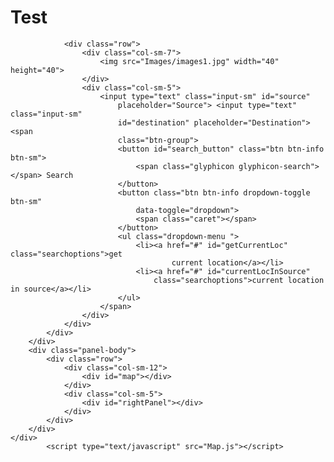 # Test
<!DOCTYPE html>
<html>
<head>
<meta charset="ISO-8859-1">
<title>Insert title here</title>
<link rel="stylesheet"
	href="https://maxcdn.bootstrapcdn.com/bootstrap/3.3.7/css/bootstrap.min.css">
<script
	src="https://ajax.googleapis.com/ajax/libs/jquery/3.1.1/jquery.min.js"></script>
<script
	src="https://maxcdn.bootstrapcdn.com/bootstrap/3.3.7/js/bootstrap.min.js"></script>
<script
	src="https://maps.googleapis.com/maps/api/js?key=AIzaSyD5LWOi2wv_rEWXviskgorrdTncVmwoDqY&libraries=places"></script>

<style>
#map {
	height: 590px;
	border: 1px solid black;
}

#rightPanel {
	height: 590px;

	float: right;
	overflow: auto;
}
</style>
</head>
<body>
	<div class="container-fluid">
		<div class="panel panel-info">
			<div class="panel-heading">

				<div class="row">
					<div class="col-sm-7">
						<img src="Images/images1.jpg" width="40" height="40">
					</div>
					<div class="col-sm-5">
						<input type="text" class="input-sm" id="source"
							placeholder="Source"> <input type="text" class="input-sm"
							id="destination" placeholder="Destination"> <span
							class="btn-group">
							<button id="search_button" class="btn btn-info btn-sm">
								<span class="glyphicon glyphicon-search"></span> Search
							</button>
							<button class="btn btn-info dropdown-toggle btn-sm"
								data-toggle="dropdown">
								<span class="caret"></span>
							</button>
							<ul class="dropdown-menu ">
								<li><a href="#" id="getCurrentLoc" class="searchoptions">get
										current location</a></li>
								<li><a href="#" id="currentLocInSource"
									class="searchoptions">current location in source</a></li>
							</ul>
						</span>
					</div>
				</div>
			</div>
		</div>
		<div class="panel-body">
			<div class="row">
				<div class="col-sm-12">
					<div id="map"></div>
				</div>
				<div class="col-sm-5">
					<div id="rightPanel"></div>
				</div>
			</div>
		</div>
	</div>
			<script type="text/javascript" src="Map.js"></script>
</body>
</html>
